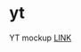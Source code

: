 # yt
YT mockup
<a href="https://htmlpreview.github.io/?https://github.com/Goliat19888/yt/blob/main/index.html">LINK</a>

